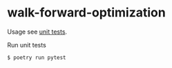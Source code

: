 # walk-forward-optimization

Usage see [unit tests](tests/).

Run unit tests

```
$ poetry run pytest
```